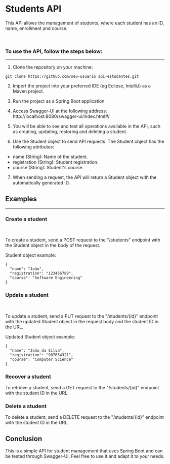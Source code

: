 # Students API

This API allows the management of students, where each student has an ID, name, enrollment and course.

<br>

### To use the API, follow the steps below:

<hr>

1. Clone the repository on your machine:

```
git clone https://github.com/seu-usuario api-estudantes.git
```
2. Import the project into your preferred IDE (eg Eclipse, IntelliJ) as a Maven project.

3. Run the project as a Spring Boot application.

4. Access Swagger-UI at the following address: http://localhost:8080/swagger-ui/index.html#/

5. You will be able to see and test all operations available in the API, such as creating, updating, restoring and deleting a student.

6. Use the Student object to send API requests. The Student object has the following attributes:

- name (String): Name of the student.
- registration (String): Student registration.
- course (String): Student's course.

7. When sending a request, the API will return a Student object with the automatically generated ID.

## Examples

<hr>

### Create a student

<br>

To create a student, send a POST request to the "/students" endpoint with the Student object in the body of the request.

Student object example:

```
{
  "name": "João",
  "registration": "123456789",
  "course": "Software Engineering"
}
```

### Update a student

<br>

To update a student, send a PUT request to the "/students/{id}" endpoint with the updated Student object in the request body and the student ID in the URL.

Updated Student object example:

```
{
  "name": "João da Silva",
  "registration": "987654321",
  "course": "Computer Science"
}
```

### Recover a student
To retrieve a student, send a GET request to the "/students/{id}" endpoint with the student ID in the URL.

### Delete a student
To delete a student, send a DELETE request to the "/students/{id}" endpoint with the student ID in the URL.

## Conclusion
This is a simple API for student management that uses Spring Boot and can be tested through Swagger-UI. Feel free to use it and adapt it to your needs.
